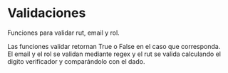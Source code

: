 # Validaciones
Funciones para validar rut, email y rol.

Las funciones validar retornan True o False en el caso que corresponda.  
El email y el rol se validan mediante regex y el rut se valida calculando el digito verificador y comparándolo con el dado.
